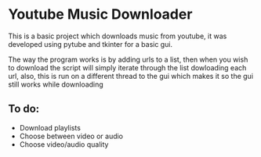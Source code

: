 # Youtube Music Downloader

This is a basic project which downloads music from youtube, it was developed using pytube and tkinter for a basic gui.

The way the program works is by adding urls to a list, then when you wish to download the script will simply iterate through the list dowloading each url, also, this is run on a different thread to the gui which makes it so the gui still works while downloading

## To do:
*   Download playlists
*   Choose between video or audio
*   Choose video/audio quality   